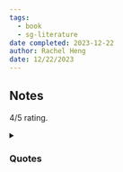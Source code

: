 ```yaml
---
tags:
  - book
  - sg-literature
date completed: 2023-12-22
author: Rachel Heng
date: 12/22/2023
---
```

## Notes

4/5 rating.

<details>
<summary><h3>Quotes</h3></summary>
<br>
pg 10: The kampong was still destroyed, not swallowed whole by the waves in accordance with some angry god’s decree, as the villagers had always feared, but taken to pieces and sold for parts by the inhabitants themselves.

pg 12: Tradition was the stick against which he was constantly measured, against which, time and time again, he came up short.

pg 29: The distant horizon on the steely sea, the chafing of cicadas in the bushes, the echo of the koel bird in the early mornings — ouh-ouuuh, ouh-ouuhh.

pg 40: How to talk of the moment where the seas he’d known all his life suddenly conspired against him, throwing up not just unusual weather or odd currents, but an entire looming landmass where there should have been none?

pg 96: The island would be renamed Syonan-To, Light of the South Island. Said quickly, the qords became Shou Nan Dao, Mandarin for Island of Pain.

pg 110: And so the years of Syonan-To began. “Asia for Asians!” the Jipunlang proclaimed, before bayoneting Chinese babies, beheading Indian soldiers, filling Malay guts with water until they splattered and burst. The Greater East Asia Co-Prosperity Sphere would be wrung from the necks of the island’s inhabitants, built of its flesh, nourished by its blood.

pg 111: Jipunlang flags were folded up and stored carefully in biscuit tins, lest the tides of history should shift and loyalties had to be proven once again.

pg 141: Somewhere along the way, twenty, fifty, a hundred years ago, their forefathers had decided to send their children to the schools set up by the Ang Moh nuns, to learn French, English, how to eat with a fork and knife, the history of Western philosophy.

pg 178: The Gah Men, having come into power, now distanced themselves from the union that had made their election possible in the first place. Even though the union heroes had been freed from prison, they’d been sidelined to secretarial roles within the party.

pg 194: The sea had once felt like a vast adventure; now he saw that vastness could be a kind of claustrophobia.

pg 265: For years afterward, she’d dreamed of that endless walk. The dreams added and subtracted from reality; in them, the walks ended in the lairs of ghost tigers, at the edges of sheer cliffes, by the shores of infinite lakes. In all of them, she was searching for another little girl with long, fine hair just like hers, trying to find her before she starved.

pg 300: Yet he knew this: Thirty, forty years in the future, even if he was a man like Mr. Yik - house in a leafy estate, servants, a car of his own - a sheen of unreality would continue to glisten over the surface of his life, like morning dew on the leaves of tree, too pervasive and innocuous to shake off.

pg 346: The years fell away like leaves from an old tree, their love for each other, impossibly, still as deeply rooted as it had been two decades ago.

pg 372: She had demanded the same sacrifices from him as she had from herself, and he had declined to make them. He was unwilling to be a martyr, would not let her slip away with Eng Soon and Yang to live her life far away from him. She had asked too much of him, had dented him a wound too deep. And as angry as she was, she understood his hurt, his fierce, selfish love. A wave of grief washed over her.
